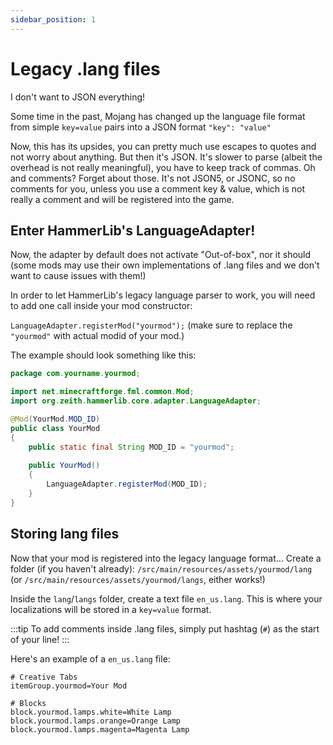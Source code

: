 ```yaml
---
sidebar_position: 1
---
```


# Legacy .lang files
I don't want to JSON everything!

Some time in the past, Mojang has changed up the language file format from simple `key=value` pairs into a JSON format `"key": "value"`

Now, this has its upsides, you can pretty much use escapes to quotes and not worry about anything.
But then it's JSON. It's slower to parse (albeit the overhead is not really meaningful), you have to keep track of commas.
Oh and comments? Forget about those. It's not JSON5, or JSONC, so no comments for you, unless you use a comment key & value, which is not really a comment and will be registered into the game.

## Enter HammerLib's LanguageAdapter!
Now, the adapter by default does not activate "Out-of-box", nor it should (some mods may use their own implementations of .lang files and we don't want to cause issues with them!)

In order to let HammerLib's legacy language parser to work, you will need to add one call inside your mod constructor:

`LanguageAdapter.registerMod("yourmod");` (make sure to replace the `"yourmod"` with actual modid of your mod.)

The example should look something like this:
```java
package com.yourname.yourmod;

import net.minecraftforge.fml.common.Mod;
import org.zeith.hammerlib.core.adapter.LanguageAdapter;

@Mod(YourMod.MOD_ID)
public class YourMod
{
	public static final String MOD_ID = "yourmod";
	
	public YourMod()
	{
		LanguageAdapter.registerMod(MOD_ID);
	}
}
```

## Storing lang files
Now that your mod is registered into the legacy language format...
Create a folder (if you haven't already): `/src/main/resources/assets/yourmod/lang` (or `/src/main/resources/assets/yourmod/langs`, either works!)

Inside the `lang`/`langs` folder, create a text file `en_us.lang`.
This is where your localizations will be stored in a `key=value` format.

:::tip
To add comments inside .lang files, simply put hashtag (`#`) as the start of your line!
:::

Here's an example of a `en_us.lang` file:
```
# Creative Tabs
itemGroup.yourmod=Your Mod

# Blocks
block.yourmod.lamps.white=White Lamp
block.yourmod.lamps.orange=Orange Lamp
block.yourmod.lamps.magenta=Magenta Lamp
```